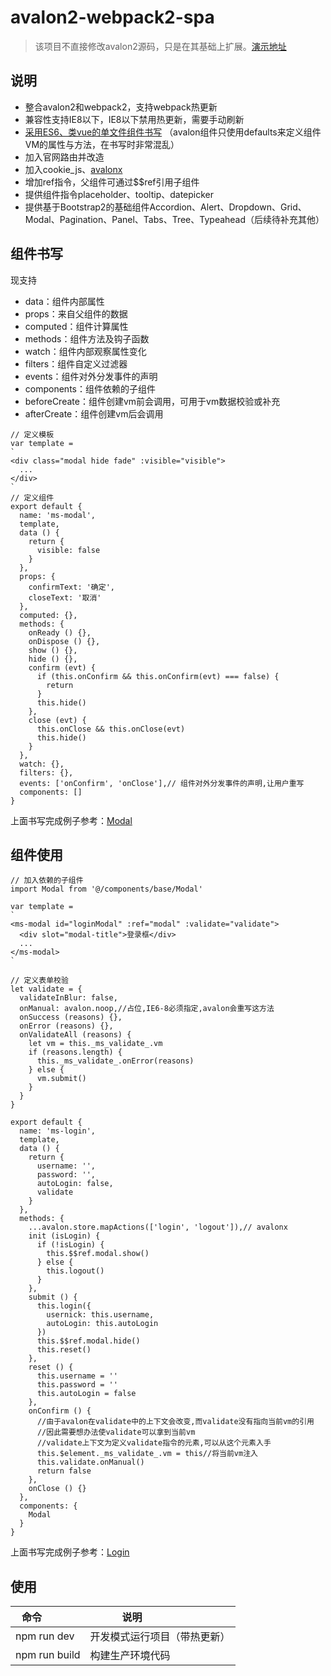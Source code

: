 # avalon2-webpack2-spa
>该项目不直接修改avalon2源码，只是在其基础上扩展。[演示地址](https://hmhao.github.io/avalon2-webpack2-spa/)

## 说明
* 整合avalon2和webpack2，支持webpack热更新
* 兼容性支持IE8以下，IE8以下禁用热更新，需要手动刷新
* [采用ES6、类vue的单文件组件书写](#component)
（avalon组件只使用defaults来定义组件VM的属性与方法，在书写时非常混乱）
* 加入官网路由并改造
* 加入cookie_js、[avalonx](https://github.com/hmhao/avalonx)
* 增加ref指令，父组件可通过$$ref引用子组件
* 提供组件指令placeholder、tooltip、datepicker
* 提供基于Bootstrap2的基础组件Accordion、Alert、Dropdown、Grid、Modal、Pagination、Panel、Tabs、Tree、Typeahead（后续待补充其他）

## 组件书写
现支持
* data：组件内部属性
* props：来自父组件的数据
* computed：组件计算属性
* methods：组件方法及钩子函数
* watch：组件内部观察属性变化
* filters：组件自定义过滤器
* events：组件对外分发事件的声明
* components：组件依赖的子组件
* beforeCreate：组件创建vm前会调用，可用于vm数据校验或补充
* afterCreate：组件创建vm后会调用

<span id="component"></span>
```
// 定义模板
var template =
`
<div class="modal hide fade" :visible="visible">
  ...
</div>
`
// 定义组件
export default {
  name: 'ms-modal',
  template,
  data () {
    return {
      visible: false
    }
  },
  props: {
    confirmText: '确定',
    closeText: '取消'
  },
  computed: {},
  methods: {
    onReady () {},
    onDispose () {},
    show () {},
    hide () {},
    confirm (evt) {
      if (this.onConfirm && this.onConfirm(evt) === false) {
        return
      }
      this.hide()
    },
    close (evt) {
      this.onClose && this.onClose(evt)
      this.hide()
    }
  },
  watch: {},
  filters: {},
  events: ['onConfirm', 'onClose'],// 组件对外分发事件的声明,让用户重写
  components: []
}
```
上面书写完成例子参考：[Modal](https://github.com/hmhao/avalon2-webpack2-spa/blob/master/src/components/base/Modal.js)

## 组件使用
```
// 加入依赖的子组件
import Modal from '@/components/base/Modal'

var template =
`
<ms-modal id="loginModal" :ref="modal" :validate="validate">
  <div slot="modal-title">登录框</div>
  ...
</ms-modal>
`

// 定义表单校验
let validate = {
  validateInBlur: false,
  onManual: avalon.noop,//占位,IE6-8必须指定,avalon会重写这方法
  onSuccess (reasons) {},
  onError (reasons) {},
  onValidateAll (reasons) {
    let vm = this._ms_validate_.vm
    if (reasons.length) {
      this._ms_validate_.onError(reasons)
    } else {
      vm.submit()
    }
  }
}

export default {
  name: 'ms-login',
  template,
  data () {
    return {
      username: '',
      password: '',
      autoLogin: false,
      validate
    }
  },
  methods: {
    ...avalon.store.mapActions(['login', 'logout']),// avalonx
    init (isLogin) {
      if (!isLogin) {
        this.$$ref.modal.show()
      } else {
        this.logout()
      }
    },
    submit () {
      this.login({
        usernick: this.username,
        autoLogin: this.autoLogin
      })
      this.$$ref.modal.hide()
      this.reset()
    },
    reset () {
      this.username = ''
      this.password = ''
      this.autoLogin = false
    },
    onConfirm () {
      //由于avalon在validate中的上下文会改变,而validate没有指向当前vm的引用
      //因此需要想办法使validate可以拿到当前vm
      //validate上下文为定义validate指令的元素,可以从这个元素入手
      this.$element._ms_validate_.vm = this//将当前vm注入
      this.validate.onManual()
      return false
    },
    onClose () {}
  },
  components: {
    Modal
  }
}

```
上面书写完成例子参考：[Login](https://github.com/hmhao/avalon2-webpack2-spa/blob/master/src/components/dialog/Login.js)


## 使用
| 命令             | 说明                         |
| ---------------- | ---------------------------- |
| npm run dev      | 开发模式运行项目（带热更新） |
| npm run build    | 构建生产环境代码             |
